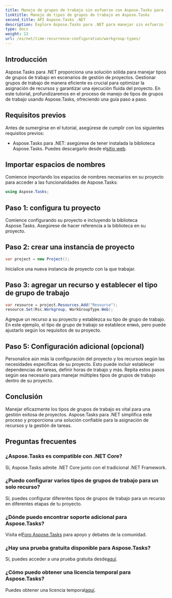 ```yaml
---
title: Manejo de grupos de trabajo sin esfuerzo con Aspose.Tasks para .NET
linktitle: Manejo de tipos de grupos de trabajo en Aspose.Tasks
second_title: API Aspose.Tasks .NET
description: Explore Aspose.Tasks para .NET para manejar sin esfuerzo los tipos de grupos de trabajo en su proyecto. Optimice la asignación de recursos y mejore la gestión de proyectos.
type: docs
weight: 12
url: /es/net/time-recurrence-configuration/workgroup-types/
---
```

## Introducción
Aspose.Tasks para .NET proporciona una solución sólida para manejar tipos de grupos de trabajo en escenarios de gestión de proyectos. Gestionar grupos de trabajo de manera eficiente es crucial para optimizar la asignación de recursos y garantizar una ejecución fluida del proyecto. En este tutorial, profundizaremos en el proceso de manejo de tipos de grupos de trabajo usando Aspose.Tasks, ofreciendo una guía paso a paso.
## Requisitos previos
Antes de sumergirse en el tutorial, asegúrese de cumplir con los siguientes requisitos previos:
-  Aspose.Tasks para .NET: asegúrese de tener instalada la biblioteca Aspose.Tasks. Puedes descargarlo desde el[sitio web](https://releases.aspose.com/tasks/net/).
## Importar espacios de nombres
Comience importando los espacios de nombres necesarios en su proyecto para acceder a las funcionalidades de Aspose.Tasks:
```csharp
using Aspose.Tasks;
```
## Paso 1: configura tu proyecto
Comience configurando su proyecto e incluyendo la biblioteca Aspose.Tasks. Asegúrese de hacer referencia a la biblioteca en su proyecto.
## Paso 2: crear una instancia de proyecto
```csharp
var project = new Project();
```
Inicialice una nueva instancia de proyecto con la que trabajar.
## Paso 3: agregar un recurso y establecer el tipo de grupo de trabajo
```csharp
var resource = project.Resources.Add("Resource");
resource.Set(Rsc.Workgroup, WorkGroupType.Web);
```
 Agregue un recurso a su proyecto y establezca su tipo de grupo de trabajo. En este ejemplo, el tipo de grupo de trabajo se establece en`Web`, pero puede ajustarlo según los requisitos de su proyecto.
## Paso 5: Configuración adicional (opcional)
Personalice aún más la configuración del proyecto y los recursos según las necesidades específicas de su proyecto. Esto puede incluir establecer dependencias de tareas, definir horas de trabajo y más.
Repita estos pasos según sea necesario para manejar múltiples tipos de grupos de trabajo dentro de su proyecto.
## Conclusión
Manejar eficazmente los tipos de grupos de trabajo es vital para una gestión exitosa de proyectos. Aspose.Tasks para .NET simplifica este proceso y proporciona una solución confiable para la asignación de recursos y la gestión de tareas.
## Preguntas frecuentes
### ¿Aspose.Tasks es compatible con .NET Core?
Sí, Aspose.Tasks admite .NET Core junto con el tradicional .NET Framework.
### ¿Puedo configurar varios tipos de grupos de trabajo para un solo recurso?
Sí, puedes configurar diferentes tipos de grupos de trabajo para un recurso en diferentes etapas de tu proyecto.
### ¿Dónde puedo encontrar soporte adicional para Aspose.Tasks?
 Visita el[Foro Aspose.Tasks](https://forum.aspose.com/c/tasks/15) para apoyo y debates de la comunidad.
### ¿Hay una prueba gratuita disponible para Aspose.Tasks?
 Sí, puedes acceder a una prueba gratuita desde[aquí](https://releases.aspose.com/).
### ¿Cómo puedo obtener una licencia temporal para Aspose.Tasks?
 Puedes obtener una licencia temporal[aquí](https://purchase.aspose.com/temporary-license/).
